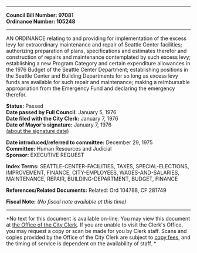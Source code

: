 * * * * *  
  
**Council Bill Number: [](#h0)[](#h2)97081**   
**Ordinance Number: 105248**  
  
* * * * *  
  
AN ORDINANCE relating to and providing for implementation of the excess levy for extraordinary maintenance and repair of Seattle Center facilities; authorizing preparation of plans, specifications and estimates therefor and construction of repairs and maintenance contemplated by such excess levy; establishing a new Program Category and certain expenditure allowances in the 1976 Budget of the Seattle Center Department; establishing positions in the Seattle Center and Building Departments for so long as excess levy funds are available for such repair and maintenance; making a reimbursable appropriation from the Emergency Fund and declaring the emergency therefor.  
  
**Status:** Passed   
**Date passed by Full Council:** January 5, 1976   
**Date filed with the City Clerk:** January 7, 1976   
**Date of Mayor's signature:** January 7, 1976   
[(about the signature date)](/~public/approvaldate.htm)   
  
  
**Date introduced/referred to committee:** December 29, 1975   
**Committee:** Human Resources and Judicial   
**Sponsor:** EXECUTIVE REQUEST   
  
**Index Terms:** SEATTLE-CENTER-FACILITIES, TAXES, SPECIAL-ELECTIONS, IMPROVEMENT, FINANCE, CITY-EMPLOYEES, WAGES-AND-SALARIES, MAINTENANCE, REPAIR, BUILDING-DEPARTMENT, BUDGET, FINANCE  
  
**References/Related Documents:** Related: Ord 104788, CF 281749  
  
**Fiscal Note:** *(No fiscal note available at this time)*  
  
* * * * *  
  
*No text for this document is available on-line. You may view this document at [the Office of the City Clerk](http://www.seattle.gov/leg/clerk/contactUs.htm). If you are unable to visit the Clerk's Office, you may request a copy or scan be made for you by Clerk staff. Scans and copies provided by the Office of the City Clerk are subject to [copy fees](http://clerk.seattle.gov/~public/clerkfees.htm), and the timing of service is dependent on the availability of staff. *  
  
  
